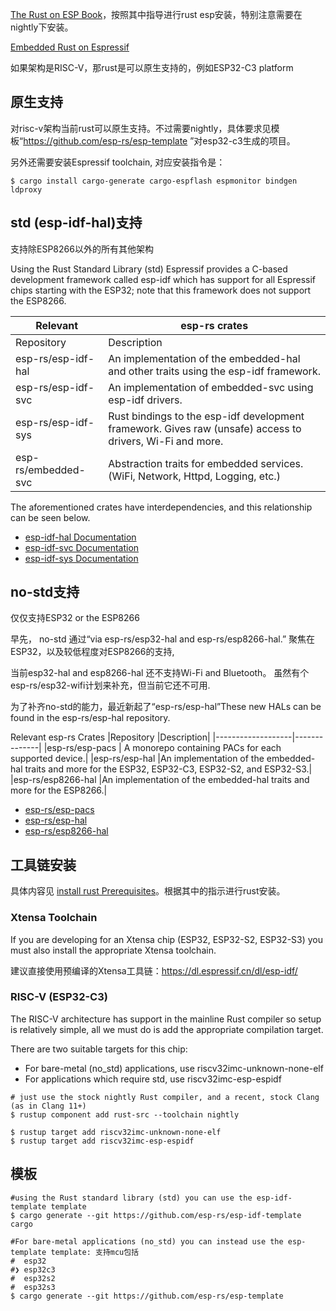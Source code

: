 
[The Rust on ESP Book](https://esp-rs.github.io/book/dependencies/index.html)，按照其中指导进行rust esp安装，特别注意需要在nightly下安装。


[Embedded Rust on Espressif](https://espressif-trainings.ferrous-systems.com/01_intro.html)

如果架构是RISC-V，那rust是可以原生支持的，例如ESP32-C3 platform

## 原生支持
对risc-v架构当前rust可以原生支持。不过需要nightly，具体要求见模板“https://github.com/esp-rs/esp-template ”对esp32-c3生成的项目。

另外还需要安装Espressif toolchain, 对应安装指令是：
```shell
$ cargo install cargo-generate cargo-espflash espmonitor bindgen ldproxy
```

## std (esp-idf-hal)支持

支持除ESP8266以外的所有其他架构

Using the Rust Standard Library (std)
Espressif provides a C-based development framework called esp-idf which has support for all Espressif chips starting with the ESP32; note that this framework does not support the ESP8266.

|Relevant           | esp-rs crates|
|-------------------|--------------|
|Repository	        |Description|
|esp-rs/esp-idf-hal	|An implementation of the embedded-hal and other traits using the esp-idf framework.|
|esp-rs/esp-idf-svc	|An implementation of embedded-svc using esp-idf drivers.|
|esp-rs/esp-idf-sys	|Rust bindings to the esp-idf development framework. Gives raw (unsafe) access to drivers, Wi-Fi and more.|
|esp-rs/embedded-svc|Abstraction traits for embedded services. (WiFi, Network, Httpd, Logging, etc.)|


The aforementioned crates have interdependencies, and this relationship can be seen below.

- [esp-idf-hal Documentation](https://esp-rs.github.io/esp-idf-hal/esp_idf_hal/)
- [esp-idf-svc Documentation](https://esp-rs.github.io/esp-idf-svc/esp_idf_svc/)
- [esp-idf-sys Documentation](https://esp-rs.github.io/esp-idf-sys/esp_idf_sys/)

## no-std支持

仅仅支持ESP32 or the ESP8266

早先， no-std 通过“via esp-rs/esp32-hal and esp-rs/esp8266-hal.” 聚焦在ESP32，以及较低程度对ESP8266的支持, 

当前esp32-hal and esp8266-hal 还不支持Wi-Fi and Bluetooth。 虽然有个 esp-rs/esp32-wifi计划来补充，但当前它还不可用.

为了补齐no-std的能力，最近新起了“esp-rs/esp-hal”These new HALs can be found in the esp-rs/esp-hal repository.

Relevant esp-rs Crates
|Repository	        |Description|
|-------------------|--------------|
|esp-rs/esp-pacs	| A monorepo containing PACs for each supported device.|
|esp-rs/esp-hal	    |An implementation of the embedded-hal traits and more for the ESP32, ESP32-C3, ESP32-S2, and ESP32-S3.|
|esp-rs/esp8266-hal	|An implementation of the embedded-hal traits and more for the ESP8266.|

- [esp-rs/esp-pacs](https://github.com/esp-rs/esp-pacs)	
- [esp-rs/esp-hal](https://github.com/esp-rs/esp-hal)	   
- [esp-rs/esp8266-hal](https://github.com/esp-rs/esp8266-hal)

## 工具链安装

具体内容见 [install rust Prerequisites](https://esp-rs.github.io/book/dependencies/installing-rust.html)。根据其中的指示进行rust安装。

### Xtensa Toolchain
If you are developing for an Xtensa chip (ESP32, ESP32-S2, ESP32-S3) you must also install the appropriate Xtensa toolchain.

建议直接使用预编译的Xtensa工具链：https://dl.espressif.cn/dl/esp-idf/

### RISC-V (ESP32-C3)
The RISC-V architecture has support in the mainline Rust compiler so setup is relatively simple, all we must do is add the appropriate compilation target.

There are two suitable targets for this chip:

- For bare-metal (no_std) applications, use riscv32imc-unknown-none-elf
- For applications which require std, use riscv32imc-esp-espidf

```shell
# just use the stock nightly Rust compiler, and a recent, stock Clang (as in Clang 11+)
$ rustup component add rust-src --toolchain nightly

$ rustup target add riscv32imc-unknown-none-elf
$ rustup target add riscv32imc-esp-espidf
```

## 模板

```shell
#using the Rust standard library (std) you can use the esp-idf-template template
$ cargo generate --git https://github.com/esp-rs/esp-idf-template cargo

#For bare-metal applications (no_std) you can instead use the esp-template template: 支持mcu包括
#  esp32
#❯ esp32c3
#  esp32s2
#  esp32s3
$ cargo generate --git https://github.com/esp-rs/esp-template 
```